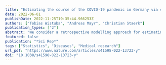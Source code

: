 ```yaml
---
title: "Estimating the course of the COVID-19 pandemic in Germany via spline-based hierarchical modelling of death counts"
date: 2022-06-01
publishDate: 2022-11-25T19:35:44.966253Z
authors: ["Tobias Wistuba", "Andreas Mayr", "Christian Staerk"]
publication_types: ["2"]
abstract: "We consider a retrospective modelling approach for estimating effective reproduction numbers based on death counts during the first year of the COVID-19 pandemic in Germany. The proposed Bayesian hierarchical model incorporates splines to estimate reproduction numbers flexibly over time while adjusting for varying effective infection fatality rates. The approach also provides estimates of dark figures regarding undetected infections. Results for Germany illustrate that our estimates based on death counts are often similar to classical estimates based on confirmed cases; however, considering death counts allows to disentangle effects of adapted testing policies from transmission dynamics. In particular, during the second wave of infections, classical estimates suggest a flattening infection curve following the “lockdown light” in November 2020, while our results indicate that infections continued to rise until the “second lockdown” in December 2020. This observation is associated with more stringent testing criteria introduced concurrently with the “lockdown light”, which is reflected in subsequently increasing dark figures of infections estimated by our model. In light of progressive vaccinations, shifting the focus from modelling confirmed cases to reported deaths with the possibility to incorporate effective infection fatality rates might be of increasing relevance for the future surveillance of the pandemic."
featured: false
publication: "*Sci Rep*"
tags: ["Statistics", "Diseases", "Medical research"]
url_pdf: "https://www.nature.com/articles/s41598-022-13723-y"
doi: "10.1038/s41598-022-13723-y"
---
```


